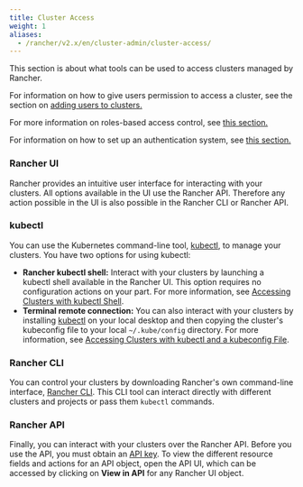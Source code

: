 ```yaml
---
title: Cluster Access
weight: 1
aliases:
  - /rancher/v2.x/en/cluster-admin/cluster-access/
---
```


This section is about what tools can be used to access clusters managed by Rancher.

For information on how to give users permission to access a cluster, see the section on [adding users to clusters.](../how-to-guides/advanced-user-guides/manage-clusters/access-clusters/add-users-to-clusters.md)

For more information on roles-based access control, see [this section.](manage-role-based-access-control-rbac.md)

For information on how to set up an authentication system, see [this section.](about-authentication.md)


### Rancher UI

Rancher provides an intuitive user interface for interacting with your clusters. All options available in the UI use the Rancher API. Therefore any action possible in the UI is also possible in the Rancher CLI or Rancher API.

### kubectl

You can use the Kubernetes command-line tool, [kubectl](https://kubernetes.io/docs/reference/kubectl/overview/), to manage   your clusters. You have two options for using kubectl:

- **Rancher kubectl shell:** Interact with your clusters by launching a kubectl shell available in the Rancher UI. This option requires no configuration actions on your part. For more information, see [Accessing Clusters with kubectl Shell](../how-to-guides/advanced-user-guides/manage-clusters/access-clusters/use-kubectl-and-kubeconfig.md).
- **Terminal remote connection:** You can also interact with your clusters by installing [kubectl](https://kubernetes.io/docs/tasks/tools/install-kubectl/) on your local desktop and then copying the cluster's kubeconfig file to your local `~/.kube/config` directory. For more information, see [Accessing Clusters with kubectl and a kubeconfig File](../how-to-guides/advanced-user-guides/manage-clusters/access-clusters/use-kubectl-and-kubeconfig.md).

### Rancher CLI

You can control your clusters by downloading Rancher's own command-line interface, [Rancher CLI](cli-with-rancher.md). This CLI tool can interact directly with different clusters and projects or pass them `kubectl` commands.

### Rancher API

Finally, you can interact with your clusters over the Rancher API. Before you use the API, you must obtain an [API key](../reference-guides/user-settings/api-keys.md). To view the different resource fields and actions for an API object, open the API UI, which can be accessed by clicking on **View in API** for any Rancher UI object.